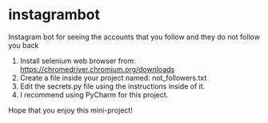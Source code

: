 # instagrambot
Instagram bot for seeing the accounts that you follow and they do not follow you back

1) Install selenium web browser from: https://chromedriver.chromium.org/downloads
2) Create a file inside your project named: not_followers.txt
3) Edit the secrets.py file using the instructions inside of it.
4) I recommend using PyCharm for this project.

Hope that you enjoy this mini-project! 
